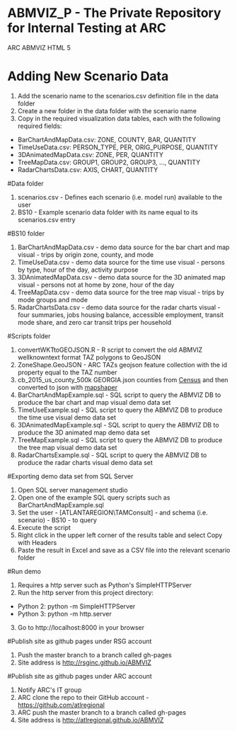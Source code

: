 # ABMVIZ_P - The Private Repository for Internal Testing at ARC
ARC ABMVIZ HTML 5

# Adding New Scenario Data
1. Add the scenario name to the scenarios.csv definition file in the data folder
1. Create a new folder in the data folder with the scenario name
1. Copy in the required visualization data tables, each with the following required fields:
  - BarChartAndMapData.csv: ZONE, COUNTY, BAR, QUANTITY  
  - TimeUseData.csv: PERSON_TYPE, PER, ORIG_PURPOSE, QUANTITY
  - 3DAnimatedMapData.csv: ZONE, PER, QUANTITY
  - TreeMapData.csv: GROUP1, GROUP2, GROUP3, ..., QUANTITY
  - RadarChartsData.csv: AXIS, CHART, QUANTITY

#Data folder
1. scenarios.csv - Defines each scenario (i.e. model run) available to the user
2. BS10 - Example scenario data folder with its name equal to its scenarios.csv entry

#BS10 folder
1. BarChartAndMapData.csv - demo data source for the bar chart and map visual - trips by origin zone, county, and mode
2. TimeUseData.csv - demo data source for the time use visual - persons by type, hour of the day, activity purpose
3. 3DAnimatedMapData.csv - demo data source for the 3D animated map visual - persons not at home by zone, hour of the day
4. TreeMapData.csv - demo data source for the tree map visual - trips by mode groups and mode
5. RadarChartsData.csv - demo data source for the radar charts visual - four summaries, jobs housing balance, accessible employment, transit mode share, and zero car transit trips per household

#Scripts folder
1. convertWKTtoGEOJSON.R - R script to convert the old ABMVIZ wellknowntext format TAZ polygons to GeoJSON
2. ZoneShape.GeoJSON - ARC TAZs geojson feature collection with the id property equal to the TAZ number
3. cb_2015_us_county_500k GEORGIA.json counties from [Census](https://www.census.gov/geo/maps-data/data/cbf/cbf_counties.html) and then converted to json with [mapshaper](http://www.mapshaper.org)
4. BarChartAndMapExample.sql - SQL script to query the ABMVIZ DB to produce the bar chart and map visual demo data set
5. TimeUseExample.sql - SQL script to query the ABMVIZ DB to produce the time use visual demo data set
6. 3DAnimatedMapExample.sql - SQL script to query the ABMVIZ DB to produce the 3D animated map demo data set
7. TreeMapExample.sql - SQL script to query the ABMVIZ DB to produce the tree map visual demo data set
8. RadarChartsExample.sql - SQL script to query the ABMVIZ DB to produce the radar charts visual demo data set

#Exporting demo data set from SQL Server
1. Open SQL server management studio
2. Open one of the example SQL query scripts such as BarChartAndMapExample.sql
3. Set the user - [ATLANTAREGION\TAMConsult] - and schema (i.e. scenario) - BS10 - to query
4. Execute the script
5. Right click in the upper left corner of the results table and select Copy with Headers
6. Paste the result in Excel and save as a CSV file into the relevant scenario folder

#Run demo
1. Requires a http server such as Python's SimpleHTTPServer
2. Run the http server from this project directory: 
  - Python 2: python -m SimpleHTTPServer
  - Python 3: python -m http.server
3. Go to http://localhost:8000 in your browser 

#Publish site as github pages under RSG account
1. Push the master branch to a branch called gh-pages
2. Site address is http://rsginc.github.io/ABMVIZ

#Publish site as github pages under ARC account
1. Notify ARC's IT group 
2. ARC clone the repo to their GitHub account - https://github.com/atlregional
3. ARC push the master branch to a branch called gh-pages
2. Site address is http://atlregional.github.io/ABMVIZ
